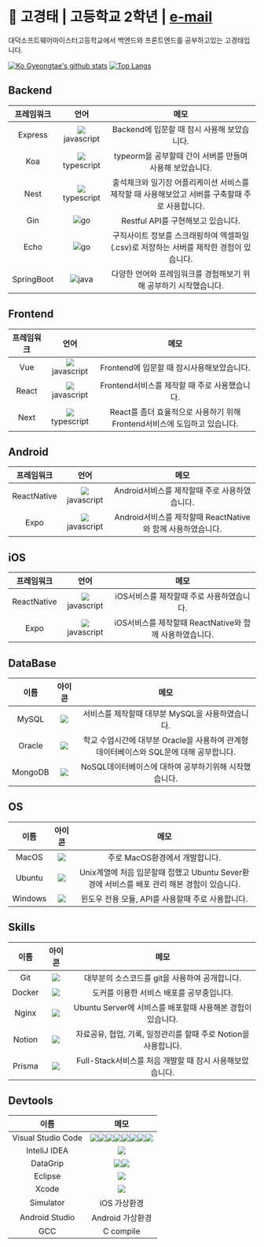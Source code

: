 # 🔭 고경태 | 고등학교 2학년 | <a href="mailto:kokt0203@naver.com">e-mail</a>
<p>대덕소프트웨어마이스터고등학교에서 백엔드와 프론트엔드를 공부하고있는 고경태입니다.</p>

[![Ko Gyeongtae's github stats](https://github-readme-stats.vercel.app/api?username=Ko-GyeongTae&show_icons=true&hide_border=true&count_private=true)](https://github.com/Ko-GyeongTae)
[![Top Langs](https://github-readme-stats.vercel.app/api/top-langs/?username=Ko-GyeongTae&hide=r,jupyter%20notebook,c%23)](https://github.com/anuraghazra/github-readme-stats)

## Backend
|프레임워크|언어|메모|
|:------:|:---:|:---:|
|Express|![](https://img.icons8.com/color/24/000000/javascript.png)javascript|Backend에 입문할 때 잠시 사용해 보았습니다.|
|Koa|![](https://img.icons8.com/color/24/000000/typescript.png)typescript|typeorm을 공부할때 간이 서버를 만들며 사용해 보았습니다.|
|Nest|![](https://img.icons8.com/color/24/000000/typescript.png)typescript|출석체크와 일기장 어플리케이션 서비스를 제작할 때 사용해보았고 서버를 구축할때 주로 사용합니다.|
|Gin|![](https://img.icons8.com/color/24/000000/golang.png)go|Restful API를 구현해보고 있습니다.|
|Echo|![](https://img.icons8.com/color/24/000000/golang.png)go|구직사이트 정보를 스크래핑하여 엑셀파일(.csv)로 저장하는 서버를 제작한 경험이 있습니다.|
|SpringBoot|![](https://img.icons8.com/color/24/000000/java.png)java|다양한 언어와 프레임워크를 경험해보기 위해 공부하기 시작했습니다.|

## Frontend
|프레임워크|언어|메모|
|:------:|:---:|:---:|
|Vue|![](https://img.icons8.com/color/24/000000/javascript.png)javascript|Frontend에 입문할 때 잠시사용해보았습니다.|
|React|![](https://img.icons8.com/color/24/000000/javascript.png)javascript|Frontend서비스를 제작할 때 주로 사용했습니다.|
|Next|![](https://img.icons8.com/color/24/000000/typescript.png)typescript|React를 좀더 효율적으로 사용하기 위해 Frontend서비스에 도입하고 있습니다.|

## Android
|프레임워크|언어|메모|
|:------:|:---:|:---:|
|ReactNative|![](https://img.icons8.com/color/24/000000/javascript.png)javascript|Android서비스를 제작할때 주로 사용하였습니다.|
|Expo|![](https://img.icons8.com/color/24/000000/javascript.png)javascript|Android서비스를 제작할때 ReactNative와 함께 사용하였습니다.|

## iOS
|프레임워크|언어|메모|
|:------:|:---:|:---:|
|ReactNative|![](https://img.icons8.com/color/24/000000/javascript.png)javascript|iOS서비스를 제작할때 주로 사용하였습니다.|
|Expo|![](https://img.icons8.com/color/24/000000/javascript.png)javascript|iOS서비스를 제작할때 ReactNative와 함께 사용하였습니다.|

## DataBase
|이름|아이콘|메모|
|:------:|:---:|:---:|
|MySQL|![](https://img.icons8.com/color/24/000000/mysql.png)|서비스를 제작할때 대부분 MySQL을 사용하였습니다.|
|Oracle|![](https://img.icons8.com/color/24/000000/oracle.png)|학교 수업시간에 대부분 Oracle을 사용하여 관계형데이터베이스와 SQL문에 대해 공부합니다.|
|MongoDB|![](https://img.icons8.com/color/24/000000/mongodb.png)|NoSQL데이터베이스에 대하여 공부하기위해 시작했습니다.|

## OS
|이름|아이콘|메모|
|:------:|:---:|:---:|
|MacOS|![](https://img.icons8.com/color/24/000000/mac-os.png)|주로 MacOS환경에서 개발합니다.|
|Ubuntu|![](https://img.icons8.com/color/24/000000/ubuntu.png)|Unix계열에 처음 입문할때 접했고 Ubuntu Sever환경에 서비스를 배포 관리 해본 경험이 있습니다.|
|Windows|![](https://img.icons8.com/color/24/000000/windows.png)|윈도우 전용 모듈, API를 사용할때 주로 사용합니다.|

## Skills
|이름|아이콘|메모|
|:------:|:---:|:---:|
|Git|![](https://img.icons8.com/color/24/000000/git.png)|대부분의 소스코드를 git을 사용하여 공개합니다.|
|Docker|![](https://img.icons8.com/color/24/000000/docker.png)|도커를 이용한 서비스 배포를 공부중입니다.
|Nginx|![](https://img.icons8.com/color/24/000000/nginx.png)|Ubuntu Server에 서비스를 배포할때 사용해본 경험이 있습니다.
|Notion|![](https://img.icons8.com/color/24/000000/n.png)|자료공유, 협업, 기록, 일정관리를 할때 주로 Notion을 사용합니다.|
|Prisma|![](https://img.icons8.com/color/24/000000/p.png)|Full-Stack서비스를 처음 개발할 때 잠시 사용해보았습니다.|

## Devtools
|이름|메모|
|:---:|:---:|
|Visual Studio Code|![](https://img.icons8.com/color/24/000000/typescript.png)![](https://img.icons8.com/color/24/000000/javascript.png)![](https://img.icons8.com/color/24/000000/golang.png)![](https://img.icons8.com/color/24/000000/java.png)![](https://img.icons8.com/color/24/000000/c.png)![](https://img.icons8.com/color/24/000000/python.png)![](https://img.icons8.com/color/24/000000/html.png)![](https://img.icons8.com/color/24/000000/css.png)|
|InteliJ IDEA|![](https://img.icons8.com/color/24/000000/java.png)
|DataGrip|![](https://img.icons8.com/color/24/000000/oracle.png)![](https://img.icons8.com/color/24/000000/mysql.png)|
|Eclipse|![](https://img.icons8.com/color/24/000000/java.png)|
|Xcode|![](https://img.icons8.com/color/24/000000/c.png)|
|Simulator|iOS 가상환경|
|Android Studio|Android 가상환경|
|GCC|C compile|
